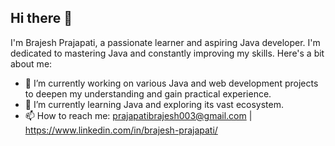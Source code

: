## Hi there 👋

<!--
**BrajeshPrajapati003/BrajeshPrajapati003** is a ✨ _special_ ✨ repository because its `README.md` (this file) appears on your GitHub profile.

Here are some ideas to get you started:

I'm Brajesh Prajapati, a passionate learner and aspiring Java developer. I'm dedicated to mastering Java and constantly improving my skills. Here's a bit about me:

- 🔭 I’m currently working on various Java and web development projects to deepen my understanding and gain practical experience.
- 🌱 I’m currently learning Java and exploring its vast ecosystem.
- 👯 I’m looking to collaborate on ...
- 🤔 I’m looking for help with ...
- 💬 Ask me about ...
- 📫 How to reach me: prajapatibrajesh003@gmail.com | https://www.linkedin.com/in/brajesh-prajapati/
- 😄 Pronouns: ...
- ⚡ Fun fact: ...
-->

I'm Brajesh Prajapati, a passionate learner and aspiring Java developer. I'm dedicated to mastering Java and constantly improving my skills. Here's a bit about me:

- 🔭 I’m currently working on various Java and web development projects to deepen my understanding and gain practical experience.
- 🌱 I’m currently learning Java and exploring its vast ecosystem.
- 📫 How to reach me: prajapatibrajesh003@gmail.com | https://www.linkedin.com/in/brajesh-prajapati/
  

